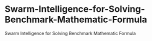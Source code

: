 # Swarm-Intelligence-for-Solving-Benchmark-Mathematic-Formula
Swarm Intelligence for Solving Benchmark Mathematic Formula
